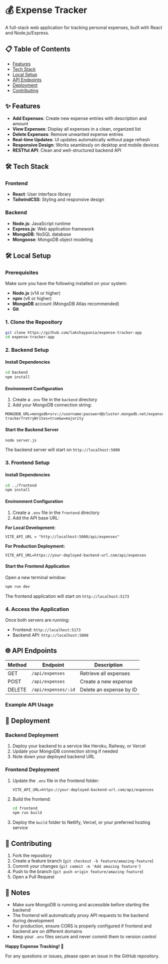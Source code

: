 # 💰 Expense Tracker

A full-stack web application for tracking personal expenses, built with React and Node.js/Express.

## 📋 Table of Contents

- [Features](#-features)
- [Tech Stack](#-tech-stack)
- [Local Setup](#-local-setup)
- [API Endpoints](#-api-endpoints)
- [Deployment](#-deployment)
- [Contributing](#-contributing)

## ✨ Features

- **Add Expenses**: Create new expense entries with description and amount
- **View Expenses**: Display all expenses in a clean, organized list
- **Delete Expenses**: Remove unwanted expense entries
- **Real-time Updates**: UI updates automatically without page refresh
- **Responsive Design**: Works seamlessly on desktop and mobile devices
- **RESTful API**: Clean and well-structured backend API

## 🛠 Tech Stack

### Frontend
- **React**: User interface library
- **TailwindCSS**: Styling and responsive design

### Backend
- **Node.js**: JavaScript runtime
- **Express.js**: Web application framework
- **MongoDB**: NoSQL database
- **Mongoose**: MongoDB object modeling

## 🛠 Local Setup

### Prerequisites

Make sure you have the following installed on your system:

- **Node.js** (v14 or higher)
- **npm** (v6 or higher)
- **MongoDB** account (MongoDB Atlas recommended)
- **Git**

### 1. Clone the Repository

```bash
git clone https://github.com/lakshaypunia/expense-tracker-app
cd expense-tracker-app
```

### 2. Backend Setup

#### Install Dependencies
```bash
cd backend
npm install
```

#### Environment Configuration
1. Create a `.env` file in the `backend` directory
2. Add your MongoDB connection string:

```env
MONGODB_URL=mongodb+srv://username:password@cluster.mongodb.net/expense-tracker?retryWrites=true&w=majority
```


#### Start the Backend Server
```bash
node server.js
```
The backend server will start on `http://localhost:5000`

### 3. Frontend Setup

#### Install Dependencies
```bash
cd ../frontend
npm install
```

#### Environment Configuration
1. Create a `.env` file in the `frontend` directory
2. Add the API base URL:

**For Local Development:**
```env
VITE_API_URL = "http://localhost:5000/api/expenses"
```

**For Production Deployment:**
```env
VITE_API_URL=https://your-deployed-backend-url.com/api/expenses
```

#### Start the Frontend Application
Open a new terminal window:
```bash
npm run dev
```
The frontend application will start on `http://localhost:5173`

### 4. Access the Application

Once both servers are running:
- Frontend: `http://localhost:5173`
- Backend API: `http://localhost:5000`

## 🌐 API Endpoints

| Method | Endpoint | Description |
|--------|----------|-------------|
| GET | `/api/expenses` | Retrieve all expenses |
| POST | `/api/expenses` | Create a new expense |
| DELETE | `/api/expenses/:id` | Delete an expense by ID |

### Example API Usage


## 🚀 Deployment

### Backend Deployment

1. Deploy your backend to a service like Heroku, Railway, or Vercel
2. Update your MongoDB connection string if needed
3. Note down your deployed backend URL

### Frontend Deployment

1. Update the `.env` file in the frontend folder:
   ```env
   VITE_API_URL=https://your-deployed-backend-url.com/api/expenses
   ```
2. Build the frontend:
   ```bash
   cd frontend
   npm run build
   ```
3. Deploy the `build` folder to Netlify, Vercel, or your preferred hosting service

## 🤝 Contributing

1. Fork the repository
2. Create a feature branch (`git checkout -b feature/amazing-feature`)
3. Commit your changes (`git commit -m 'Add amazing feature'`)
4. Push to the branch (`git push origin feature/amazing-feature`)
5. Open a Pull Request

## 📝 Notes

- Make sure MongoDB is running and accessible before starting the backend
- The frontend will automatically proxy API requests to the backend during development
- For production, ensure CORS is properly configured if frontend and backend are on different domains
- Keep your `.env` files secure and never commit them to version control

**Happy Expense Tracking! 💸**

For any questions or issues, please open an issue in the GitHub repository.